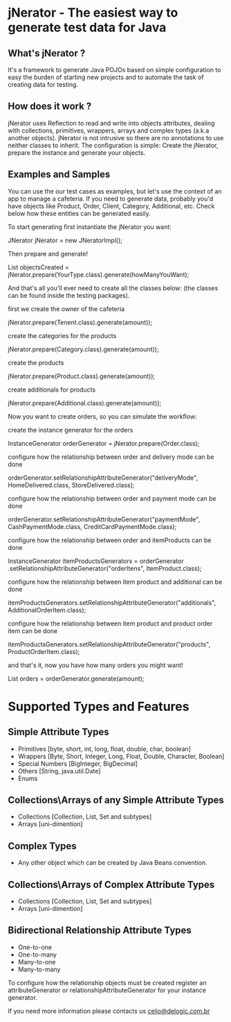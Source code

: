 jNerator - The easiest way to generate test data for Java
========

What's jNerator ?
--------
It's a framework to generate Java POJOs based on simple configuration to easy the burden of starting new projects and to automate the task of creating data for testing.

How does it work ? 
--------
jNerator uses Reflection to read and write into objects attributes, dealing with collections, primitives, wrappers, arrays and complex types (a.k.a another objects). jNerator is not intrusive so there are no annotations to use neither classes to inherit. The configuration is simple: Create the jNerator, prepare the instance and generate your objects.

Examples and Samples
--------
You can use the our test cases as examples, but let's use the context of an app to manage a cafeteria. If you need to generate data, probably you'd have objects like Product, Order, Client, Category, Additional, etc. Check below how these entities can be generated easily.

To start generating first instantiate the jNerator you want:

JNerator jNerator  = new JNeratorImpl();

Then prepare and generate!

List<YourType> objectsCreated = jNerator.prepare(YourType.class).generate(howManyYouWant);

And that's all you'll ever need to create all the classes below: (the classes can be found inside the testing packages).

first we create the owner of the cafeteria

jNerator.prepare(Tenent.class).generate(amount));                     

create the categories for the products

jNerator.prepare(Category.class).generate(amount));                   

create the products

jNerator.prepare(Product.class).generate(amount));                    

create additionals for products

jNerator.prepare(Additional.class).generate(amount));                 

Now you want to create orders, so you can simulate the workflow:

create the instance generator for the orders

InstanceGenerator<Order> orderGenerator = jNerator.prepare(Order.class);

configure how the relationship between order and delivery mode can be done

orderGenerator.setRelationshipAttributeGenerator("deliveryMode", HomeDelivered.class, StoreDelivered.class);

configure how the relationship between order and payment mode can be done

orderGenerator.setRelationshipAttributeGenerator("paymentMode", CashPaymentMode.class, CreditCardPaymentMode.class);

configure how the relationship between order and itemProducts can be done

InstanceGenerator<ItemProduct> itemProductsGenerators = orderGenerator
	.setRelationshipAttributeGenerator("orderItens", ItemProduct.class);
	
configure how the relationship between item product and additional can be done

itemProductsGenerators.setRelationshipAttributeGenerator("additionals", AdditionalOrderItem.class);

configure how the relationship between item product and product order item can be done

itemProductsGenerators.setRelationshipAttributeGenerator("products", ProductOrderItem.class);

and that's it, now you have how many orders you might want!

List<Order> orders = orderGenerator.generate(amount);


Supported Types and Features
==========

Simple Attribute Types
----------
* Primitives [byte, short, int, long, float, double, char, boolean]
* Wrappers [Byte, Short, Integer, Long, Float, Double, Character, Boolean]
* Special Numbers [BigInteger, BigDecimal]
* Others [String, java.util.Date]
* Enums

Collections\Arrays of any Simple Attribute Types
-----------
* Collections [Collection, List, Set and subtypes]
* Arrays [uni-dimention]

Complex Types
-----------
* Any other object which can be created by Java Beans convention.

Collections\Arrays of Complex Attribute Types
-----------
* Collections [Collection, List, Set and subtypes]
* Arrays [uni-dimention]

Bidirectional Relationship Attribute Types
-----------
* One-to-one
* One-to-many
* Many-to-one
* Many-to-many

To configure how the relationship objects must be created register an attributeGenerator or relationshipAttributeGenerator for your instance generator.

If you need more information please contacts us celio@delogic.com.br